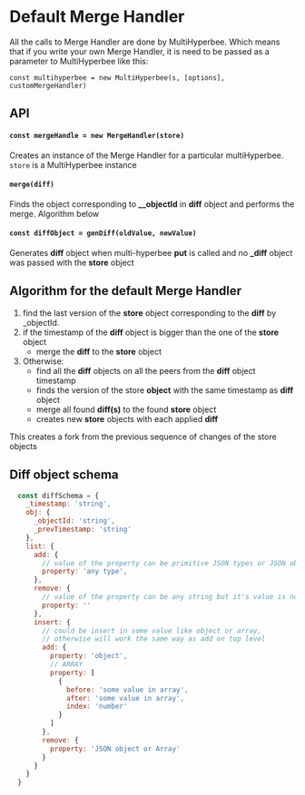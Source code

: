 # Default Merge Handler

All the calls to Merge Handler are done by MultiHyperbee. Which means that if you write your own Merge Handler, it is need to be passed as a parameter to MultiHyperbee like this:

```
const multihyperbee = new MultiHyperbee(s, [options], customMergeHandler)
```

## API

#### `const mergeHandle = new MergeHandler(store)`
Creates an instance of the Merge Handler for a particular multiHyperbee.
`store` is a MultiHyperbee instance

#### `merge(diff)`
Finds the object corresponding to **__objectId** in **diff** object and performs the merge. Algorithm below

#### `const diffObject = genDiff(oldValue, newValue)`
Generates **diff** object when multi-hyperbee **put** is called and no **_diff** object was passed with the **store** object

## Algorithm for the default Merge Handler

1. find the last version of the **store** object corresponding to the **diff** by _objectId.
2. if the timestamp of the **diff** object is bigger than the one of the **store** object
    - merge the **diff** to the **store** object
3. Otherwise:
    - find all the **diff** objects on all the peers from the **diff** object timestamp
    - finds the version of the store **object** with the same timestamp as **diff** object
    - merge all found **diff(s)** to the found **store** object
    - creates new **store** objects with each applied **diff**

This creates a fork from the previous sequence of changes of the store objects

## Diff object schema

``` js
  const diffSchema = {
    _timestamp: 'string',
    obj: {
      _objectId: 'string',
      _prevTimestamp: 'string'
    },
    list: {
      add: {
        // value of the property can be primitive JSON types or JSON object or any arrays
        property: 'any type',
      },
      remove: {
        // value of the property can be any string but it's value is not used in any way
        property: ''
      },
      insert: {
        // could be insert in some value like object or array,
        // otherwise will work the same way as add on top level
        add: {
          property: 'object',
          // ARRAY
          property: [
            {
              before: 'some value in array',
              after: 'some value in array',
              index: 'number'
            }
          ]
        },
        remove: {
          property: 'JSON object or Array'
        }
      }
    }
  }
```

